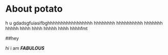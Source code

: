 # About potato

h u  gdadsgfuiasifbghhhhhhhhhhhhhhhhh  hhhhhhhh hhhhhhhhhh hhhhhhh hhhhh
hhhh hhhh hhhhh hhhh hhhhfmt

##hey

*hi* i am ***FABULOUS***
